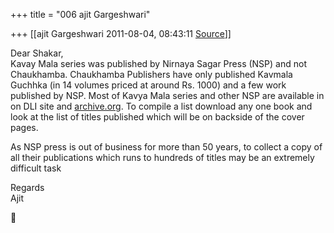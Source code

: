 +++
title = "006 ajit Gargeshwari"

+++
[[ajit Gargeshwari	2011-08-04, 08:43:11 [Source](https://groups.google.com/g/samskrita/c/7wAzezJqqEc)]]



Dear Shakar,  
Kavay Mala series was published by Nirnaya Sagar Press (NSP) and not Chaukhamba. Chaukhamba Publishers have only published Kavmala Guchhka (in 14 volumes priced at around Rs. 1000) and a few work published by NSP. Most of Kavya Mala series and other NSP are available in on DLI site and [archive.org](http://archive.org). To compile a list download any one book and look at the list of titles published which will be on backside of the cover pages.  
  
As NSP press is out of business for more than 50 years, to collect a copy of all their publications which runs to hundreds of titles may be an extremely difficult task  
  
Regards  
Ajit  
  



